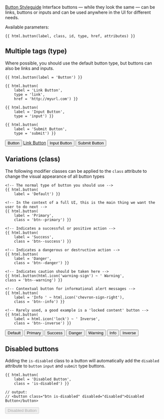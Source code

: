 <a href="../Styleguides/Buttons" class="btn pull-right"><i class="icon-pencil"></i> Button Styleguide</a>
Interface buttons — while they look the same — can be links, buttons or inputs and can be used anywhere in the UI for different needs.

Available parameters:

    {{ html.button(label, class, id, type, href, attributes) }}

## Multiple tags (type)

Where possible, you should use the default button type, but buttons can also be links and inputs. 

    {{ html.button(label = 'Button') }}

    {{ html.button(
        label = 'Link Button', 
        type = 'link', 
        href = 'http://myurl.com') }}

    {{ html.button(
        label = 'Input Button', 
        type = 'input') }}

    {{ html.button(
        label = 'Submit Button', 
        type = 'submit') }}
    
<button class="btn">Button</button> <a href="http://myurl.com" class="btn" role="button">Link Button</a> <input type="button" class="btn" value="Input Button" /> <input type="submit" class="btn" value="Submit Button" />

## Variations (class)

The following modifier classes can be applied to the `class` attribute to change the visual appearance of all button types

    <!-- The normal type of button you should use -->
    {{ html.button(
        label = 'Default') }}
    
    <!-- In the context of a full UI, this is the main thing we want the user to do next -->
    {{ html.button(
        label = 'Primary', 
        class = 'btn--primary') }}
    
    <!-- Indicates a successful or positive action -->
    {{ html.button(
        label = 'Success', 
        class = 'btn--success') }}
    
    <!-- Indicates a dangerous or destructive action -->
    {{ html.button(
        label = 'Danger', 
        class = 'btn--danger') }}
    
    <!-- Indicates caution should be taken here -->
    {{ html.button(html.icon('warning-sign') ~ ' Warning', 
    class = 'btn--warning') }}
    
    <!-- Contextual button for informational alert messages -->
    {{ html.button(
        label = 'Info ' ~ html.icon('chevron-sign-right'), 
        class = 'btn--info') }}
    
    <!-- Rarely used, a good example is a 'locked content' button -->
    {{ html.button(
        label = html.icon('lock') ~ ' Inverse', 
        class = 'btn--inverse') }}
    
<button class="btn">Default</button> <button class="btn btn--primary">Primary</button> <button class="btn btn--success">Success</button> <button class="btn btn--danger">Danger</button> <button class="btn btn--warning"><i class="icon-warning-sign"></i> Warning</button> <button class="btn btn--info">Info <i class="icon-chevron-sign-right"></i></button> <button class="btn btn--inverse"><i class="icon-lock"></i> Inverse</button>
    
## Disabled buttons

Adding the `is-disabled` class to a button will automatically add the `disabled` attribute to `button` `input` and `submit` type buttons.

    {{ html.button(
        label = 'Disabled Button', 
        class = 'is-disabled') }}

    // output:
    // <button class="btn is-disabled" disabled="disabled">Disabled Button</button>
    
<button class="btn is-disabled" disabled>Disabled Button</button>